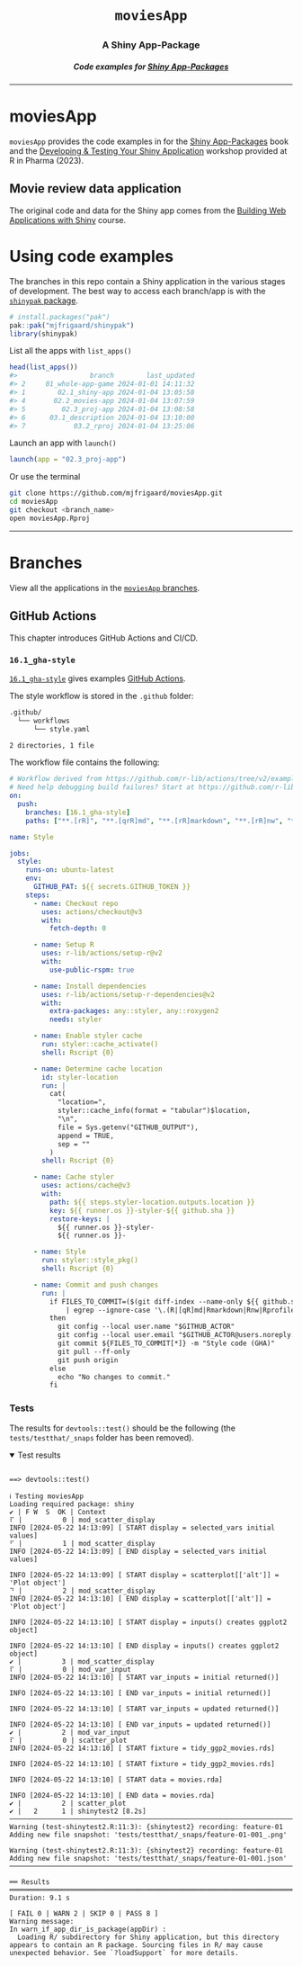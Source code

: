<h1 align="center">

<code>moviesApp</code>

</h1>

<h3 align="center">

A Shiny App-Package

</h3>

<h5 align="center">

Code examples for <a href="https://mjfrigaard.github.io/shinyap/"> Shiny App-Packages </a>

</h5>

<hr>

# moviesApp

`moviesApp` provides the code examples in for the [Shiny App-Packages](https://mjfrigaard.github.io/shiny-app-pkgs/) book and the [Developing & Testing Your Shiny Application](https://mjfrigaard.github.io/dev-test-shiny/) workshop provided at R in Pharma (2023).

## Movie review data application

The original code and data for the Shiny app comes from the [Building Web Applications with Shiny](https://rstudio-education.github.io/shiny-course/) course.

# Using code examples

The branches in this repo contain a Shiny application in the various stages of development. The best way to access each branch/app is with the [`shinypak` package](https://mjfrigaard.github.io/shinypak/).

``` r
# install.packages("pak")
pak::pak("mjfrigaard/shinypak")
library(shinypak)
```

List all the apps with `list_apps()`

``` r
head(list_apps())
#>                  branch        last_updated
#> 2     01_whole-app-game 2024-01-01 14:11:32
#> 1        02.1_shiny-app 2024-01-04 13:05:58
#> 4       02.2_movies-app 2024-01-04 13:07:59
#> 5         02.3_proj-app 2024-01-04 13:08:58
#> 6      03.1_description 2024-01-04 13:10:00
#> 7            03.2_rproj 2024-01-04 13:25:06
```

Launch an app with `launch()`

``` r
launch(app = "02.3_proj-app")
```

Or use the terminal

``` bash
git clone https://github.com/mjfrigaard/moviesApp.git
cd moviesApp
git checkout <branch_name>
open moviesApp.Rproj
```

------------------------------------------------------------------------

# Branches

View all the applications in the [`moviesApp` branches](https://github.com/mjfrigaard/moviesApp/branches/all).

## GitHub Actions

This chapter introduces GitHub Actions and CI/CD.

### `16.1_gha-style`

[`16.1_gha-style`](https://github.com/mjfrigaard/moviesApp/tree/16.1_gha-style) gives examples [GitHub Actions](https://docs.github.com/en/actions).

The style workflow is stored in the `.github` folder:

``` sh
.github/
  └── workflows
      └── style.yaml

2 directories, 1 file
```

The workflow file contains the following:

``` yml
# Workflow derived from https://github.com/r-lib/actions/tree/v2/examples
# Need help debugging build failures? Start at https://github.com/r-lib/actions#where-to-find-help
on:
  push:
    branches: [16.1_gha-style]
    paths: ["**.[rR]", "**.[qrR]md", "**.[rR]markdown", "**.[rR]nw", "**.[rR]profile"]

name: Style

jobs:
  style:
    runs-on: ubuntu-latest
    env:
      GITHUB_PAT: ${{ secrets.GITHUB_TOKEN }}
    steps:
      - name: Checkout repo
        uses: actions/checkout@v3
        with:
          fetch-depth: 0

      - name: Setup R
        uses: r-lib/actions/setup-r@v2
        with:
          use-public-rspm: true

      - name: Install dependencies
        uses: r-lib/actions/setup-r-dependencies@v2
        with:
          extra-packages: any::styler, any::roxygen2
          needs: styler

      - name: Enable styler cache
        run: styler::cache_activate()
        shell: Rscript {0}

      - name: Determine cache location
        id: styler-location
        run: |
          cat(
            "location=",
            styler::cache_info(format = "tabular")$location,
            "\n",
            file = Sys.getenv("GITHUB_OUTPUT"),
            append = TRUE,
            sep = ""
          )
        shell: Rscript {0}

      - name: Cache styler
        uses: actions/cache@v3
        with:
          path: ${{ steps.styler-location.outputs.location }}
          key: ${{ runner.os }}-styler-${{ github.sha }}
          restore-keys: |
            ${{ runner.os }}-styler-
            ${{ runner.os }}-

      - name: Style
        run: styler::style_pkg()
        shell: Rscript {0}

      - name: Commit and push changes
        run: |
          if FILES_TO_COMMIT=($(git diff-index --name-only ${{ github.sha }} \
              | egrep --ignore-case '\.(R|[qR]md|Rmarkdown|Rnw|Rprofile)$'))
          then
            git config --local user.name "$GITHUB_ACTOR"
            git config --local user.email "$GITHUB_ACTOR@users.noreply.github.com"
            git commit ${FILES_TO_COMMIT[*]} -m "Style code (GHA)"
            git pull --ff-only
            git push origin
          else
            echo "No changes to commit."
          fi
```


### Tests 

The results for `devtools::test()` should be the following (the `tests/testthat/_snaps` folder has been removed).



<details open>

<summary>Test results</summary>

``` verbatim

==> devtools::test()

ℹ Testing moviesApp
Loading required package: shiny
✔ | F W  S  OK | Context
⠏ |          0 | mod_scatter_display                                                               
INFO [2024-05-22 14:13:09] [ START display = selected_vars initial values]
⠋ |          1 | mod_scatter_display                                                               
INFO [2024-05-22 14:13:09] [ END display = selected_vars initial values]

INFO [2024-05-22 14:13:09] [ START display = scatterplot[['alt']] = 'Plot object']
⠙ |          2 | mod_scatter_display                                                               
INFO [2024-05-22 14:13:10] [ END display = scatterplot[['alt']] = 'Plot object']

INFO [2024-05-22 14:13:10] [ START display = inputs() creates ggplot2 object]

INFO [2024-05-22 14:13:10] [ END display = inputs() creates ggplot2 object]
✔ |          3 | mod_scatter_display
⠏ |          0 | mod_var_input                                                                     
INFO [2024-05-22 14:13:10] [ START var_inputs = initial returned()]

INFO [2024-05-22 14:13:10] [ END var_inputs = initial returned()]

INFO [2024-05-22 14:13:10] [ START var_inputs = updated returned()]

INFO [2024-05-22 14:13:10] [ END var_inputs = updated returned()]
✔ |          2 | mod_var_input
⠏ |          0 | scatter_plot                                                                      
INFO [2024-05-22 14:13:10] [ START fixture = tidy_ggp2_movies.rds]

INFO [2024-05-22 14:13:10] [ START fixture = tidy_ggp2_movies.rds]

INFO [2024-05-22 14:13:10] [ START data = movies.rda]

INFO [2024-05-22 14:13:10] [ END data = movies.rda]
✔ |          2 | scatter_plot
✔ |   2      1 | shinytest2 [8.2s]                                                                 
───────────────────────────────────────────────────────────────────────────────────────────────────
Warning (test-shinytest2.R:11:3): {shinytest2} recording: feature-01
Adding new file snapshot: 'tests/testthat/_snaps/feature-01-001_.png'

Warning (test-shinytest2.R:11:3): {shinytest2} recording: feature-01
Adding new file snapshot: 'tests/testthat/_snaps/feature-01-001.json'
───────────────────────────────────────────────────────────────────────────────────────────────────

══ Results ════════════════════════════════════════════════════════════════════════════════════════
Duration: 9.1 s

[ FAIL 0 | WARN 2 | SKIP 0 | PASS 8 ]
Warning message:
In warn_if_app_dir_is_package(appDir) :
  Loading R/ subdirectory for Shiny application, but this directory appears to contain an R package. Sourcing files in R/ may cause unexpected behavior. See `?loadSupport` for more details.

```

</details>